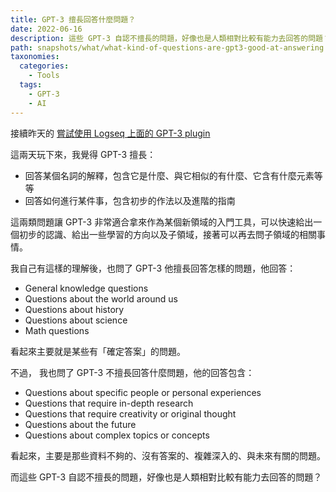 ```yaml
---
title: GPT-3 擅長回答什麼問題？
date: 2022-06-16
description: 這些 GPT-3 自認不擅長的問題，好像也是人類相對比較有能力去回答的問題？
path: snapshots/what/what-kind-of-questions-are-gpt3-good-at-answering
taxonomies:
  categories: 
    - Tools
  tags: 
    - GPT-3
    - AI
---
```


接續昨天的 [嘗試使用 Logseq 上面的 GPT-3 plugin](@/blog/tried-tried-to-use-logseq-plugin-gpt3-openai.md)

這兩天玩下來，我覺得 GPT-3 擅長：

- 回答某個名詞的解釋，包含它是什麼、與它相似的有什麼、它含有什麼元素等等
- 回答如何進行某件事，包含初步的作法以及進階的指南

這兩類問題讓 GPT-3 非常適合拿來作為某個新領域的入門工具，可以快速給出一個初步的認識、給出一些學習的方向以及子領域，接著可以再去問子領域的相關事情。

我自己有這樣的理解後，也問了 GPT-3 他擅長回答怎樣的問題，他回答：

- General knowledge questions
- Questions about the world around us
- Questions about history
- Questions about science
- Math questions

看起來主要就是某些有「確定答案」的問題。

不過， 我也問了 GPT-3 不擅長回答什麼問題，他的回答包含：

- Questions about specific people or personal experiences
- Questions that require in-depth research
- Questions that require creativity or original thought
- Questions about the future
- Questions about complex topics or concepts

看起來，主要是那些資料不夠的、沒有答案的、複雜深入的、與未來有關的問題。

而這些 GPT-3 自認不擅長的問題，好像也是人類相對比較有能力去回答的問題？

